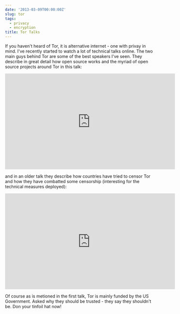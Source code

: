 ```yaml
---
date: '2013-03-09T00:00:00Z'
slug: tor
tags:
  - privacy
  - encryption
title: Tor Talks
---
```


If you haven't heard of Tor, it is alternative internet - one with privay in
mind. I've recently started to watch a lot of technical talks online. The two
main guys behind Tor are some of the best speakers I've seen. They describe in
great detail how open source works and the myriad of open source projects around
Tor in this talk:

<iframe width="560" height="315" src="http://www.youtube.com/embed/bmj2w9HPPaE" frameborder="0" allowfullscreen></iframe>

and in an older talk they describe how countries have tried to censor Tor and
how they have combatted some censorship (interesting for the technical measures
deployed):

<iframe width="560" height="315" src="http://www.youtube.com/embed/GwMr8Xl7JMQ" frameborder="0" allowfullscreen></iframe>

Of course as is metioned in the first talk, Tor is mainly funded by the US
Government. Asked why they should be trusted - they say they shouldn't be. Don
your tinfoil hat now!
